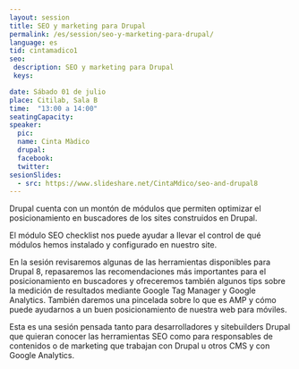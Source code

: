 ```yaml
---
layout: session
title: SEO y marketing para Drupal
permalink: /es/session/seo-y-marketing-para-drupal/
language: es
tid: cintamadico1
seo:
 description: SEO y marketing para Drupal
 keys:

date: Sábado 01 de julio
place: Citilab, Sala B
time:  "13:00 a 14:00"
seatingCapacity:
speaker:
  pic:
  name: Cinta Màdico
  drupal:
  facebook:
  twitter:
sesionSlides:
  - src: https://www.slideshare.net/CintaMdico/seo-and-drupal8
---
```

Drupal cuenta con un montón de módulos que permiten optimizar el posicionamiento en buscadores de los sites construidos en Drupal.

El módulo SEO checklist nos puede ayudar a llevar el control de qué módulos hemos instalado y configurado en nuestro site.

En la sesión revisaremos algunas de las herramientas disponibles para Drupal 8, repasaremos las recomendaciones más importantes para el posicionamiento en buscadores y ofreceremos también algunos tips sobre la medición de resultados mediante Google Tag Manager y Google Analytics. También daremos una pincelada sobre lo que es AMP y cómo puede ayudarnos a un buen posicionamiento de nuestra web para móviles.

Esta es una sesión pensada tanto para desarrolladores y sitebuilders Drupal que quieran conocer las herramientas SEO como para responsables de contenidos o  de marketing que trabajan con Drupal u otros CMS y con Google Analytics.

